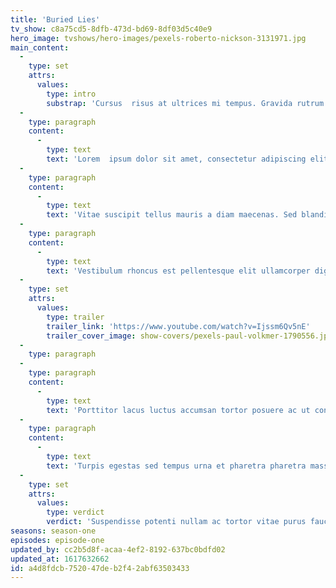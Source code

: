 ```yaml
---
title: 'Buried Lies'
tv_show: c8a75cd5-8dfb-473d-bd69-8df03d5c40e9
hero_image: tvshows/hero-images/pexels-roberto-nickson-3131971.jpg
main_content:
  -
    type: set
    attrs:
      values:
        type: intro
        substrap: 'Cursus  risus at ultrices mi tempus. Gravida rutrum quisque non tellus orci.  Magna eget est lorem ipsum dolor sit amet consectetur adipiscing. Id  donec ultrices tincidunt arcu. Lectus proin nibh nisl condimentum id  venenatis a. '
  -
    type: paragraph
    content:
      -
        type: text
        text: 'Lorem  ipsum dolor sit amet, consectetur adipiscing elit, sed do eiusmod  tempor incididunt ut labore et dolore magna aliqua. Egestas congue  quisque egestas diam in. Ut faucibus pulvinar elementum integer. Et  malesuada fames ac turpis egestas. Senectus et netus et malesuada fames  ac turpis. Amet mattis vulputate enim nulla aliquet porttitor. Fusce ut placerat orci nulla. Nec dui nunc mattis enim ut  tellus elementum sagittis vitae. Eget gravida cum sociis natoque  penatibus et magnis. Blandit aliquam etiam erat velit scelerisque.  Blandit cursus risus at ultrices. Magnis dis parturient montes nascetur  ridiculus mus mauris vitae ultricies. Amet porttitor eget dolor morbi.'
  -
    type: paragraph
    content:
      -
        type: text
        text: 'Vitae suscipit tellus mauris a diam maecenas. Sed blandit libero  volutpat sed cras ornare arcu dui vivamus. Vel risus commodo viverra  maecenas accumsan lacus vel facilisis. Proin sed libero enim sed. Sem  fringilla ut morbi tincidunt augue. Rhoncus dolor purus non enim  praesent. Et netus et malesuada fames. Vestibulum lectus mauris ultrices  eros in. Hendrerit dolor magna eget est lorem. Suspendisse sed nisi  lacus sed viverra tellus in. Purus gravida quis blandit turpis cursus.  Odio euismod lacinia at quis risus sed. Nec ultrices dui sapien eget mi  proin sed. Habitasse platea dictumst vestibulum rhoncus est pellentesque  elit ullamcorper. Vitae suscipit tellus mauris a diam maecenas sed  enim.'
  -
    type: paragraph
    content:
      -
        type: text
        text: 'Vestibulum rhoncus est pellentesque elit ullamcorper dignissim cras  tincidunt lobortis. Vitae sapien pellentesque habitant morbi tristique  senectus et netus et. Sit amet consectetur adipiscing elit ut. Pretium  quam vulputate dignissim suspendisse in est ante in. Id nibh tortor id  aliquet lectus proin nibh nisl condimentum. Pulvinar proin gravida  hendrerit lectus a. Posuere ac ut consequat semper viverra. Blandit  libero volutpat sed cras ornare arcu. Pulvinar neque laoreet suspendisse  interdum consectetur libero id faucibus nisl. Integer quis auctor elit  sed vulputate. Tincidunt vitae semper quis lectus nulla. Vitae congue eu  consequat ac felis donec et.'
  -
    type: set
    attrs:
      values:
        type: trailer
        trailer_link: 'https://www.youtube.com/watch?v=Ijssm6Qv5nE'
        trailer_cover_image: show-covers/pexels-paul-volkmer-1790556.jpg
  -
    type: paragraph
  -
    type: paragraph
    content:
      -
        type: text
        text: 'Porttitor lacus luctus accumsan tortor posuere ac ut consequat  semper. Convallis aenean et tortor at risus viverra adipiscing. Eros  donec ac odio tempor orci dapibus ultrices in. Condimentum id venenatis a  condimentum vitae sapien pellentesque habitant. Risus quis varius quam  quisque id diam vel quam. Dictum at tempor commodo ullamcorper a lacus  vestibulum. Convallis convallis tellus id interdum velit laoreet id.  Massa tempor nec feugiat nisl pretium fusce. Enim neque volutpat ac  tincidunt vitae semper quis lectus. Vitae aliquet nec ullamcorper sit.  Vitae nunc sed velit dignissim sodales ut. Purus faucibus ornare  suspendisse sed nisi. Pellentesque sit amet porttitor eget dolor morbi  non arcu risus. Nunc lobortis mattis aliquam faucibus purus.  Pellentesque eu tincidunt tortor aliquam nulla facilisi cras. Tortor id  aliquet lectus proin nibh nisl condimentum id. Ac tincidunt vitae semper  quis lectus nulla.'
  -
    type: paragraph
    content:
      -
        type: text
        text: 'Turpis egestas sed tempus urna et pharetra pharetra massa massa.  Felis imperdiet proin fermentum leo vel orci porta non pulvinar. Nunc id  cursus metus aliquam eleifend mi in nulla. Eu turpis egestas pretium  aenean pharetra. Sit amet nulla facilisi morbi. Integer quis auctor elit  sed vulputate. Congue eu consequat ac felis donec. Adipiscing enim eu  turpis egestas pretium aenean pharetra magna. Orci eu lobortis elementum  nibh. Sed lectus vestibulum mattis ullamcorper velit sed ullamcorper.  Pellentesque habitant morbi tristique senectus et netus et. At ultrices  mi tempus imperdiet nulla malesuada pellentesque elit. Odio euismod  lacinia at quis. Molestie nunc non blandit massa enim nec. Fermentum  posuere urna nec tincidunt praesent semper. Eu feugiat pretium nibh  ipsum consequat nisl vel pretium. Egestas pretium aenean pharetra magna  ac placerat vestibulum. Mollis nunc sed id semper risus in. Sollicitudin  nibh sit amet commodo nulla facilisi nullam vehicula.'
  -
    type: set
    attrs:
      values:
        type: verdict
        verdict: 'Suspendisse potenti nullam ac tortor vitae purus faucibus ornare.  Aliquam ultrices sagittis orci a scelerisque purus semper. Mauris  pharetra et ultrices neque ornare aenean euismod. Fames ac turpis  egestas sed tempus. Vitae purus faucibus ornare suspendisse. Ac turpis  egestas maecenas pharetra convallis posuere morbi. Vitae justo eget  magna fermentum. Ultrices mi tempus imperdiet nulla malesuada  pellentesque elit eget. Ut sem nulla pharetra diam sit amet nisl  suscipit adipiscing. Egestas erat imperdiet sed euismod nisi porta.  Pellentesque eu tincidunt tortor aliquam nulla facilisi cras fermentum.'
seasons: season-one
episodes: episode-one
updated_by: cc2b5d8f-acaa-4ef2-8192-637bc0bdfd02
updated_at: 1617632662
id: a4d8fdcb-7520-47de-b2f4-2abf63503433
---
```

